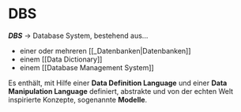 # DBS

***DBS*** -> Database System, bestehend aus...

* einer oder mehreren [[_Datenbanken|Datenbanken]]
* einem [[Data Dictionary]]
* einem [[Database Management System]]

Es enthält, mit Hilfe einer **Data Definition Language** und einer **Data Manipulation Language** definiert, abstrakte und von der echten Welt inspirierte Konzepte, sogenannte **Modelle**.